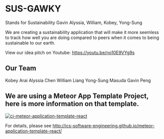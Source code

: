 # SUS-GAWKY
Stands for Sustainability Gavin Alyssia, William, Kobey, Yong-Sung

We are creating a sustainability application that will make it more seemless to track how well you are doing compared to peers when it comes to being sustainable to our earth.

View our idea pitch on Youtube: https://youtu.be/no10E9VYg9s

## Our Team
Kobey Arai
Alyssia Chen
William Liang
Yong-Sung Masuda
Gavin Peng

## We are using a Meteor App Template Project, here is more information on that template. 

[![ci-meteor-application-template-react](https://github.com/ics-software-engineering/meteor-application-template-react/actions/workflows/ci.yml/badge.svg)](https://github.com/ics-software-engineering/meteor-application-template-react/actions/workflows/ci.yml)

For details, please see http://ics-software-engineering.github.io/meteor-application-template-react/
